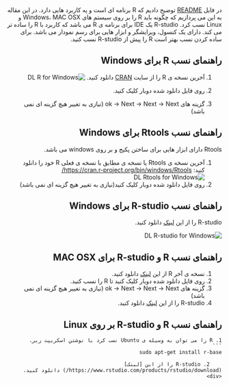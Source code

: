 <div dir="rtl">

در فایل [README](https://github.com/Statistics-Projects/R-tutorial) توضیح دادیم که R برنامه ای است و په کاربرد هایی دارد. در این مقاله به این می پردازیم که چگونه باید R را بر روی سیستم های Windows، MAC OSX و Linux نسب کرد. R-studio یک IDE برای برنامه ی R می باشد که کاربرد با R را ساده تر می کند. دارای یک کنسول، ویرایشگر و ابزار هایی برای رسم نمودار می باشد.
برای ساده کردن نسب بهتر است R را پیش از R-studio نسب کنید. 

راهنمای نسب R برای Windows
---

  1. آخرین نسخه ی R را از سایت [CRAN](https://cran.r-project.org/bin/windows/base/) دانلود کنید.
![DL R for Windows](http://www.sthda.com/sthda/RDoc/images/windows-download-r.png)

  2. روی فایل دانلود شده دوبار کلیک کنید.

  3. گزینه های ok -> Next -> Next -> Next (نیازی به تغییر هیچ گزینه ای نمی باشد)

راهنمای نسب Rtools برای Windows
---
Rtools دارای ابزار هایی برای ساختن پکیج و بر روی windows می باشد.
  
  1. آخرین نسخه ی Rtools یا نسخه ی مطابق با نسخه ی فعلی R خود را دانلود کنید: https://cran.r-project.org/bin/windows/Rtools/
  ![DL Rtools for Windows](http://www.sthda.com/sthda/RDoc/images/windows-rtools.png)
  2. روی فایل دانلود شده دوبار کلیک کنید(نیازی به تغییر هیچ گزینه ای نمی باشد)
  
راهنمای نسب R-studio برای Windows
---

R-studio را از این [لینک](https://www.rstudio.com/products/rstudio/download/) دانلود کنید.

![DL R-studio for Windows](http://www.sthda.com/sthda/RDoc/images/windows-rstudio.png)

راهنمای نسب R و R-studio برای MAC OSX
---

  1. نسخه ی آخر R از این [لینک](https://cran.r-project.org/bin/macosx/) دانلود کنید.
  2. روی فایل دانلود شده دوبار کلیک کنید تا R را نسب کنید. 
  3. گزینه های ok -> Next -> Next -> Next (نیازی به تغییر هیچ گزینه ای نمی باشد)
  4. R-studio را از این [لینک](https://www.rstudio.com/products/rstudio/download/) دانلود کنید.

راهنمای نسب R و R-studio بر روی Linux
---

    1. R را می توان به وسیله ی Ubuntu نسب کرد با نوشتن اسکریپت زیر.
    ```
    sudo apt-get install r-base 

```
    2. R-studio را از این [لینک](https://www.rstudio.com/products/rstudio/download/) دانلود کنید.
<div>
